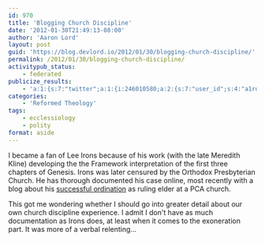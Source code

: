 ```yaml
---
id: 970
title: 'Blogging Church Discipline'
date: '2012-01-30T21:49:13-08:00'
author: 'Aaron Lord'
layout: post
guid: 'https://blog.devlord.io/2012/01/30/blogging-church-discipline/'
permalink: /2012/01/30/blogging-church-discipline/
activitypub_status:
    - federated
publicize_results:
    - 'a:1:{s:7:"twitter";a:1:{i:246010580;a:2:{s:7:"user_id";s:4:"a1rd";s:7:"post_id";s:18:"164223712483229696";}}}'
categories:
    - 'Reformed Theology'
tags:
    - ecclessiology
    - polity
format: aside
---
```


I became a fan of Lee Irons because of his work (with the late Meredith Kline) developing the the Framework interpretation of the first three chapters of Genesis. Irons was later censured by the Orthodox Presbyterian Church. He has thorough documented his case online, most recently with a blog about his <a href="http://upper-register.typepad.com/blog/2011/12/complaint-denied-by-pca-standing-judicial-commission.html">successful ordination</a> as ruling elder at a PCA church.

This got me wondering whether I should go into greater detail about our own church discipline experience. I admit I don't have as much documentation as Irons does, at least when it comes to the exoneration part. It was more of a verbal relenting…